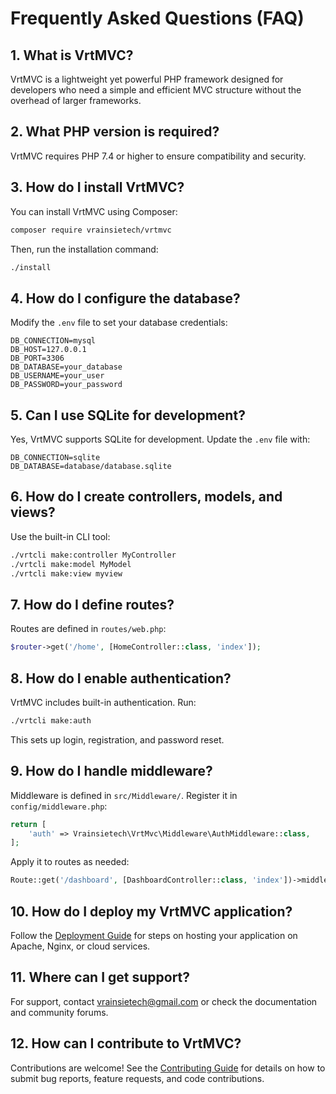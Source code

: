 # Frequently Asked Questions (FAQ)

## 1. What is VrtMVC?
VrtMVC is a lightweight yet powerful PHP framework designed for developers who need a simple and efficient MVC structure without the overhead of larger frameworks.

## 2. What PHP version is required?
VrtMVC requires PHP 7.4 or higher to ensure compatibility and security.

## 3. How do I install VrtMVC?
You can install VrtMVC using Composer:
```bash
composer require vrainsietech/vrtmvc
```
Then, run the installation command:
```bash
./install
```

## 4. How do I configure the database?
Modify the `.env` file to set your database credentials:
```
DB_CONNECTION=mysql
DB_HOST=127.0.0.1
DB_PORT=3306
DB_DATABASE=your_database
DB_USERNAME=your_user
DB_PASSWORD=your_password
```

## 5. Can I use SQLite for development?
Yes, VrtMVC supports SQLite for development. Update the `.env` file with:
```
DB_CONNECTION=sqlite
DB_DATABASE=database/database.sqlite
```

## 6. How do I create controllers, models, and views?
Use the built-in CLI tool:
```bash
./vrtcli make:controller MyController
./vrtcli make:model MyModel
./vrtcli make:view myview
```

## 7. How do I define routes?
Routes are defined in `routes/web.php`:
```php
$router->get('/home', [HomeController::class, 'index']);
```

## 8. How do I enable authentication?
VrtMVC includes built-in authentication. Run:
```bash
./vrtcli make:auth
```
This sets up login, registration, and password reset.

## 9. How do I handle middleware?
Middleware is defined in `src/Middleware/`. Register it in `config/middleware.php`:
```php
return [
    'auth' => Vrainsietech\VrtMvc\Middleware\AuthMiddleware::class,
];
```
Apply it to routes as needed:
```php
Route::get('/dashboard', [DashboardController::class, 'index'])->middleware('auth');
```

## 10. How do I deploy my VrtMVC application?
Follow the [Deployment Guide](deployment.md) for steps on hosting your application on Apache, Nginx, or cloud services.

## 11. Where can I get support?
For support, contact vrainsietech@gmail.com or check the documentation and community forums.

## 12. How can I contribute to VrtMVC?
Contributions are welcome! See the [Contributing Guide](contributing.md) for details on how to submit bug reports, feature requests, and code contributions.

